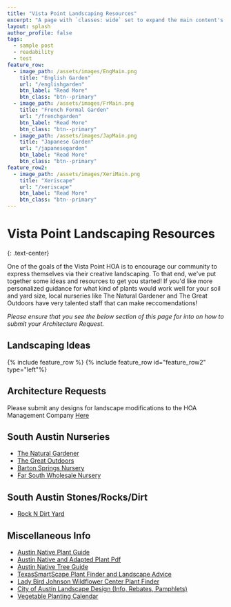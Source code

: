 ```yaml
---
title: "Vista Point Landscaping Resources"
excerpt: "A page with `classes: wide` set to expand the main content's width."
layout: splash
author_profile: false
tags: 
  - sample post
  - readability
  - test
feature_row:
  - image_path: /assets/images/EngMain.png
    title: "English Garden"
    url: "/englishgarden"
    btn_label: "Read More"
    btn_class: "btn--primary"
  - image_path: /assets/images/FrMain.png
    title: "French Formal Garden"
    url: "/frenchgarden"
    btn_label: "Read More"
    btn_class: "btn--primary"
  - image_path: /assets/images/JapMain.png
    title: "Japanese Garden"
    url: "/japanesegarden"
    btn_label: "Read More"
    btn_class: "btn--primary"
feature_row2:
  - image_path: /assets/images/XeriMain.png
    title: "Xeriscape"
    url: "/xeriscape"
    btn_label: "Read More"
    btn_class: "btn--primary"
---
```


# Vista Point Landscaping Resources
{: .text-center}

One of the goals of the Vista Point HOA is to encourage our community to express themselves via their creative landscaping. To that end, we've put together some ideas and resources to get you started! If you'd like more personalized guidance for what kind of plants would work well for your soil and yard size, local nurseries like The Natural Gardener and The Great Outdoors have very talented staff that can make reccomendations!

_Please ensure that you see the below section of this page for into on how to submit your Architecture Request._

## Landscaping Ideas

{% include feature_row %}
{% include feature_row id="feature_row2" type="left"%}

## Architecture Requests

Please submit any designs for landscape modifications to the HOA Management Company [Here](https://vistapoint.nabrnetwork.com/dynform.php?qid=29191)

## South Austin Nurseries
- [The Natural Gardener](https://tngaustin.com/)
- [The Great Outdoors](https://gonursery.com/)
- [Barton Springs Nursery](http://www.bartonspringsnursery.com/)
- [Far South Wholesale Nursery](https://farsouthnursery.com/)

## South Austin Stones/Rocks/Dirt
- [Rock N Dirt Yard](https://rockndirtyard.com/)

## Miscellaneous Info
- [Austin Native Plant Guide](http://www.austintexas.gov/department/grow-green/plant-guide)
- [Austin Native and Adapted Plant Pdf](https://www.austintexas.gov/watershed_protection/publications/document.cfm?id=198301)
- [Austin Native Tree Guide](https://www.austintexas.gov/sites/default/files/files/Watershed/growgreen/2_8_12_native_tree_growing_guide_for_central_texas.pdf)
- [TexasSmartScape Plant Finder and Landscape Advice](http://www.txsmartscape.com/plant-search/)
- [Lady Bird Johnson Wildflower Center Plant Finder](https://www.wildflower.org/plants/)
- [City of Austin Landscape Design (Info, Rebates, Pamphlets)](https://www.austintexas.gov/department/landscape-design)
- [Vegetable Planting Calendar](https://travis-tx.tamu.edu/files/2020/06/Vegetable-Planting-Calendar-Travis-2015.pdf)
